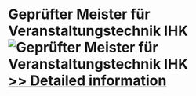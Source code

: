 # Geprüfter Meister für Veranstaltungstechnik IHK<br />![Geprüfter Meister für Veranstaltungstechnik IHK](https://mycommerce.akamaized.net/api/pimages/P300635414/BIG/300635414.JPG)<br />[>> Detailed information](https://secure.shareit.com/shareit/product.html?productid=300635414&affiliateid=200057808)
